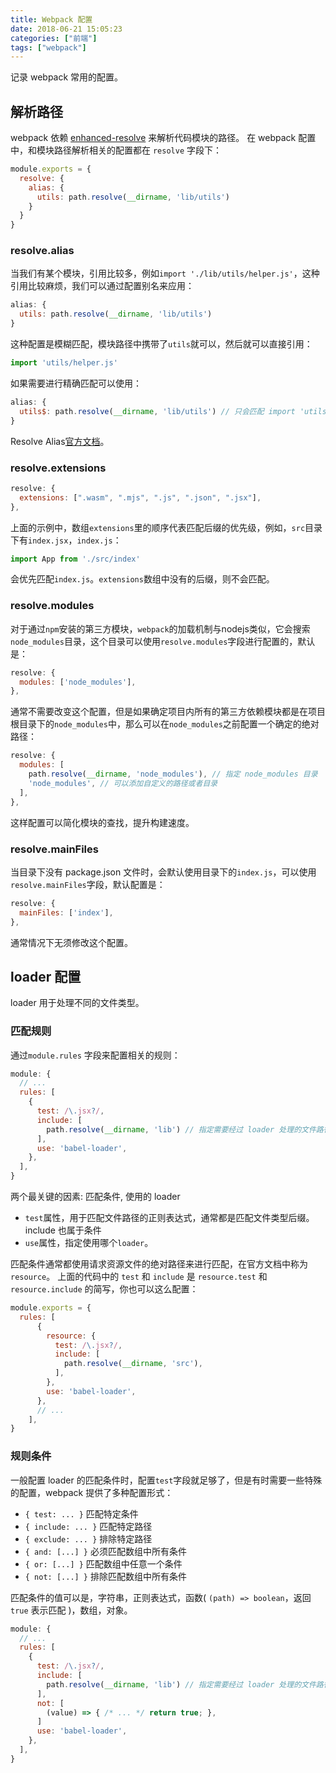 ```yaml
---
title: Webpack 配置
date: 2018-06-21 15:05:23
categories: ["前端"]
tags: ["webpack"]
---
```


记录 webpack 常用的配置。

<!-- more -->

## 解析路径
webpack 依赖 [enhanced-resolve](https://github.com/webpack/enhanced-resolve/) 来解析代码模块的路径。
在 webpack 配置中，和模块路径解析相关的配置都在 `resolve` 字段下：
```javascript
module.exports = {
  resolve: {
    alias: {
      utils: path.resolve(__dirname, 'lib/utils')
    }
  }
}
```
### resolve.alias

当我们有某个模块，引用比较多，例如`import './lib/utils/helper.js'`，这种引用比较麻烦，我们可以通过配置别名来应用：
```javascript
alias: {
  utils: path.resolve(__dirname, 'lib/utils')
}
```

这种配置是模糊匹配，模块路径中携带了`utils`就可以，然后就可以直接引用：
```javascript
import 'utils/helper.js'
```

如果需要进行精确匹配可以使用：
```javascript
alias: {
  utils$: path.resolve(__dirname, 'lib/utils') // 只会匹配 import 'utils'
}
```

Resolve Alias[官方文档](https://webpack.docschina.org/configuration/resolve/#resolve-alias)。

### resolve.extensions
```javascript
resolve: {
  extensions: [".wasm", ".mjs", ".js", ".json", ".jsx"],
},
```
上面的示例中，数组`extensions`里的顺序代表匹配后缀的优先级，例如，`src`目录下有`index.jsx`，`index.js`：
```javascript
import App from './src/index'
```
会优先匹配`index.js`。`extensions`数组中没有的后缀，则不会匹配。

### resolve.modules

对于通过`npm`安装的第三方模块，`webpack`的加载机制与nodejs类似，它会搜索`node_modules`目录，这个目录可以使用`resolve.modules`字段进行配置的，默认是：
```javascript
resolve: {
  modules: ['node_modules'],
},
```
通常不需要改变这个配置，但是如果确定项目内所有的第三方依赖模块都是在项目根目录下的`node_modules`中，那么可以在`node_modules`之前配置一个确定的绝对路径：
```javascript
resolve: {
  modules: [
    path.resolve(__dirname, 'node_modules'), // 指定 node_modules 目录
    'node_modules', // 可以添加自定义的路径或者目录
  ],
},
```
这样配置可以简化模块的查找，提升构建速度。

### resolve.mainFiles

当目录下没有 package.json 文件时，会默认使用目录下的`index.js`，可以使用`resolve.mainFiles`字段，默认配置是：
```javascript
resolve: {
  mainFiles: ['index'],
},
```
通常情况下无须修改这个配置。


## loader 配置
loader 用于处理不同的文件类型。

### 匹配规则
通过`module.rules` 字段来配置相关的规则：
```javascript
module: {
  // ...
  rules: [
    {
      test: /\.jsx?/,
      include: [
        path.resolve(__dirname, 'lib') // 指定需要经过 loader 处理的文件路径
      ],
      use: 'babel-loader',
    },
  ],
}
```
两个最关键的因素: 匹配条件, 使用的 loader

- `test`属性，用于匹配文件路径的正则表达式，通常都是匹配文件类型后缀。include 也属于条件
- `use`属性，指定使用哪个`loader`。

匹配条件通常都使用请求资源文件的绝对路径来进行匹配，在官方文档中称为`resource`。
上面的代码中的 `test` 和 `include` 是 `resource.test` 和 `resource.include` 的简写，你也可以这么配置：

```javascript
module.exports = {
  rules: [
      {
        resource: {
          test: /\.jsx?/,
          include: [
            path.resolve(__dirname, 'src'),
          ],
        },
        use: 'babel-loader',
      },
      // ...
    ],
}
```

### 规则条件
一般配置 loader 的匹配条件时，配置`test`字段就足够了，但是有时需要一些特殊的配置，webpack 提供了多种配置形式：

- `{ test: ... }` 匹配特定条件
- `{ include: ... }` 匹配特定路径
- `{ exclude: ... }` 排除特定路径
- `{ and: [...] }` 必须匹配数组中所有条件
- `{ or: [...] }` 匹配数组中任意一个条件
- `{ not: [...] }` 排除匹配数组中所有条件

匹配条件的值可以是，字符串，正则表达式，函数( `(path) => boolean`，返回 `true` 表示匹配 )，数组，对象。

```javascript
module: {
  // ...
  rules: [
    {
      test: /\.jsx?/,
      include: [
        path.resolve(__dirname, 'lib') // 指定需要经过 loader 处理的文件路径
      ],
      not: [
        (value) => { /* ... */ return true; },
      ]
      use: 'babel-loader',
    },
  ],
}
```
